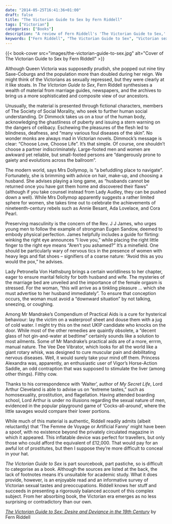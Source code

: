 ```yaml
---
date: "2014-05-25T16:41:36+01:00"
draft: false
title: "The Victorian Guide to Sex by Fern Riddell"
tags: ["Victorian"]
categories: ["Books"]
description: "A review of Fern Riddell's 'The Victorian Guide to Sex,' challenging myths about Victorian prudishness through fictional Society of Social Morality members. Discover authentic advice on marriage, contraptions like the Vee Dee Vibrator, and Victorian sexual attitudes."
keywords: ["Fern Riddell", "The Victorian Guide to Sex", "Victorian sexuality", "Victorian marriage guides", "sexual history", "Victorian contraptions", "19th century sex", "Victorian myths", "social history", "Victorian medical devices"]
---
```


{{< book-cover src="images/the-victorian-guide-to-sex.jpg" alt="Cover of The Victorian Guide to Sex by Fern Riddell" >}}

Although Queen Victoria was supposedly prudish, she popped out nine tiny Saxe-Coburgs and the population more than doubled during her reign. We might think of the Victorians as sexually repressed, but they were clearly at it like stoats. In _The Victorian Guide to Sex_, Fern Riddell synthesises a wealth of material from marriage guides, newspapers, and the archives to bring us a more sophisticated and composite view of our ancestors.

Unusually, the material is presented through fictional characters, members of The Society of Social Morality, who seek to further human social understanding. Dr Dimmock takes us on a tour of the human body, acknowledging the ghastliness of puberty and issuing a stern warning on the dangers of celibacy. Eschewing the pleasures of the flesh led to blindness, deafness, and “many various foul diseases of the skin”. No wonder monks are always mad in Victorian novels. Dimmock’s message is clear: “Choose Love, Choose Life”. It’s that simple. Of course, one shouldn’t choose a partner indiscriminately. Large-footed men and women are awkward yet reliable, but small-footed persons are “dangerously prone to gaiety and evolutions across the ballroom”.

The modern world, says Mrs Dollymop, is “a befuddling place to navigate”. Fortunately, she is brimming with advice on hair, make-up, and choosing a husband. She advises playing a long game, as “husbands cannot be returned once you have got them home and discovered their flaws” (although if you take counsel instead from Lady Audley, they can be pushed down a well). While Mrs Dollymop apparently suggests a rather limited sphere for women, she takes time out to celebrate the achievements of nineteenth-century rebels such as Annie Besant, Ada Lovelace, and Cora Pearl.

Preserving masculinity is the concern of the Rev. J J James, who urges young men to follow the example of strongman Eugen Sandow, deemed to embody physical perfection. James helpfully includes a guide for flirting: winking the right eye announces “I love you,” while placing the right little finger to the right eye means “Aren’t you ashamed?” It’s a minefield. One should be particularly wary of nervous tics in the presence of women with heavy legs and flat shoes – signifiers of a coarse nature: “Avoid this as you would the pox,” he advises.

Lady Petronella Von Hathsburg brings a certain worldliness to her chapter, eager to ensure marital felicity for both husband and wife. The mysteries of the marriage bed are unveiled and the importance of the female orgasm is stressed. For the woman, “this will arrive as a tinkling pleasure ... which she must advertise to her husband immediately”. To ensure that conception occurs, the woman must avoid a “downward situation” by not talking, sneezing, or coughing.

Among Mr Mandrake’s Compendium of Practical Aids is a cure for hysterical behaviour: lay the victim on a waterproof sheet and douse them with a jug of cold water. I might try this on the next UKIP candidate who knocks on the door. While most of the other remedies are quaintly obsolete, a “decent glass of hot gin-and-water at bedtime” certainly sounds like a solution to most ailments. Some of Mr Mandrake’s practical aids are of a more, errrm, manual nature. The Vee Dee Vibrator, which looks for all the world like a giant rotary whisk, was designed to cure muscular pain and debilitating nervous diseases. Well, it would surely take your mind off them. Princess Alexandra was, apparently, an enthusiastic user of Vigor’s Horse-Action Saddle, an odd contraption that was supposed to stimulate the liver (among other things). Filthy cow.

Thanks to his correspondence with ‘Walter’, author of _My Secret Life_, Lord Arthur Cleveland is able to advise us on “extreme tastes,” such as homosexuality, prostitution, and flagellation. Having attended boarding school, Lord Arthur is under no illusions regarding the sexual nature of men, evidenced in the popular playground game of ‘Cocks-all-around’, where the little savages would compare their lower portions.

While much of this material is authentic, Riddell readily admits (albeit reluctantly) that ‘The Femme de Voyage or Artificial Fanny’ might have been a spoof, with no existence beyond the privately circulated magazine in which it appeared. This inflatable device was perfect for travellers, but only those who could afford the equivalent of £12,000. That would pay for an awful lot of prostitutes, but then I suppose they’re more difficult to conceal in your hat.

_The Victorian Guide to Sex_ is part sourcebook, part pastiche, so is difficult to categorise as a book. Although the sources are listed at the back, the lack of footnotes means it’s unsuitable for academic study. What it does provide, however, is an enjoyable read and an informative survey of Victorian sexual tastes and preoccupations. Riddell knows her stuff and succeeds in presenting a rigorously balanced account of this complex subject. From her absorbing book, the Victorian era emerges as no less surprising or contradictory than our own.

[_The Victorian Guide to Sex: Desire and Deviance in the 19th Century_](https://uk.bookshop.org/a/2760/9781781592861) by Fern Riddell 
